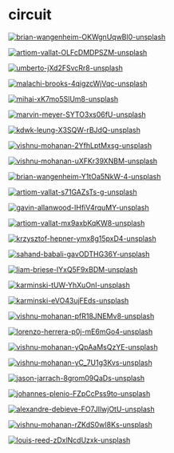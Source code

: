 # circuit

<a href="brian-wangenheim-OKWgnUqwBl0-unsplash.jpg"><img alt="brian-wangenheim-OKWgnUqwBl0-unsplash" src="brian-wangenheim-OKWgnUqwBl0-unsplash.jpg"></a>

<a href="artiom-vallat-OLFcDMDPSZM-unsplash.jpg"><img alt="artiom-vallat-OLFcDMDPSZM-unsplash" src="artiom-vallat-OLFcDMDPSZM-unsplash.jpg"></a>

<a href="umberto-jXd2FSvcRr8-unsplash.jpg"><img alt="umberto-jXd2FSvcRr8-unsplash" src="umberto-jXd2FSvcRr8-unsplash.jpg"></a>

<a href="malachi-brooks-4qigzcWjVqc-unsplash.jpg"><img alt="malachi-brooks-4qigzcWjVqc-unsplash" src="malachi-brooks-4qigzcWjVqc-unsplash.jpg"></a>

<a href="mihai-xK7mo5SlUm8-unsplash.jpg"><img alt="mihai-xK7mo5SlUm8-unsplash" src="mihai-xK7mo5SlUm8-unsplash.jpg"></a>

<a href="marvin-meyer-SYTO3xs06fU-unsplash.jpg"><img alt="marvin-meyer-SYTO3xs06fU-unsplash" src="marvin-meyer-SYTO3xs06fU-unsplash.jpg"></a>

<a href="kdwk-leung-X3SQW-rBJdQ-unsplash.jpg"><img alt="kdwk-leung-X3SQW-rBJdQ-unsplash" src="kdwk-leung-X3SQW-rBJdQ-unsplash.jpg"></a>

<a href="vishnu-mohanan-2YfhLptMxsg-unsplash.jpg"><img alt="vishnu-mohanan-2YfhLptMxsg-unsplash" src="vishnu-mohanan-2YfhLptMxsg-unsplash.jpg"></a>

<a href="vishnu-mohanan-uXFKr39XNBM-unsplash.jpg"><img alt="vishnu-mohanan-uXFKr39XNBM-unsplash" src="vishnu-mohanan-uXFKr39XNBM-unsplash.jpg"></a>

<a href="brian-wangenheim-Y1tOa5NkW-4-unsplash.jpg"><img alt="brian-wangenheim-Y1tOa5NkW-4-unsplash" src="brian-wangenheim-Y1tOa5NkW-4-unsplash.jpg"></a>

<a href="artiom-vallat-s71GAZsTs-g-unsplash.jpg"><img alt="artiom-vallat-s71GAZsTs-g-unsplash" src="artiom-vallat-s71GAZsTs-g-unsplash.jpg"></a>

<a href="gavin-allanwood-IHfiV4rquMY-unsplash.jpg"><img alt="gavin-allanwood-IHfiV4rquMY-unsplash" src="gavin-allanwood-IHfiV4rquMY-unsplash.jpg"></a>

<a href="artiom-vallat-mx9axbKqKW8-unsplash.jpg"><img alt="artiom-vallat-mx9axbKqKW8-unsplash" src="artiom-vallat-mx9axbKqKW8-unsplash.jpg"></a>

<a href="krzysztof-hepner-ymx8g15pxD4-unsplash.jpg"><img alt="krzysztof-hepner-ymx8g15pxD4-unsplash" src="krzysztof-hepner-ymx8g15pxD4-unsplash.jpg"></a>

<a href="sahand-babali-gavODTHG36Y-unsplash.jpg"><img alt="sahand-babali-gavODTHG36Y-unsplash" src="sahand-babali-gavODTHG36Y-unsplash.jpg"></a>

<a href="liam-briese-lYxQ5F9xBDM-unsplash.jpg"><img alt="liam-briese-lYxQ5F9xBDM-unsplash" src="liam-briese-lYxQ5F9xBDM-unsplash.jpg"></a>

<a href="karminski-tUW-YhXuOnI-unsplash.jpg"><img alt="karminski-tUW-YhXuOnI-unsplash" src="karminski-tUW-YhXuOnI-unsplash.jpg"></a>

<a href="karminski-eVO43ujFEds-unsplash.jpg"><img alt="karminski-eVO43ujFEds-unsplash" src="karminski-eVO43ujFEds-unsplash.jpg"></a>

<a href="vishnu-mohanan-pfR18JNEMv8-unsplash.jpg"><img alt="vishnu-mohanan-pfR18JNEMv8-unsplash" src="vishnu-mohanan-pfR18JNEMv8-unsplash.jpg"></a>

<a href="lorenzo-herrera-p0j-mE6mGo4-unsplash.jpg"><img alt="lorenzo-herrera-p0j-mE6mGo4-unsplash" src="lorenzo-herrera-p0j-mE6mGo4-unsplash.jpg"></a>

<a href="vishnu-mohanan-yQpAaMsQzYE-unsplash.jpg"><img alt="vishnu-mohanan-yQpAaMsQzYE-unsplash" src="vishnu-mohanan-yQpAaMsQzYE-unsplash.jpg"></a>

<a href="vishnu-mohanan-yC_7U1g3Kvs-unsplash.jpg"><img alt="vishnu-mohanan-yC_7U1g3Kvs-unsplash" src="vishnu-mohanan-yC_7U1g3Kvs-unsplash.jpg"></a>

<a href="jason-jarrach-8grom09QaDs-unsplash.jpg"><img alt="jason-jarrach-8grom09QaDs-unsplash" src="jason-jarrach-8grom09QaDs-unsplash.jpg"></a>

<a href="johannes-plenio-FZpCcPss9to-unsplash.jpg"><img alt="johannes-plenio-FZpCcPss9to-unsplash" src="johannes-plenio-FZpCcPss9to-unsplash.jpg"></a>

<a href="alexandre-debieve-FO7JIlwjOtU-unsplash.jpg"><img alt="alexandre-debieve-FO7JIlwjOtU-unsplash" src="alexandre-debieve-FO7JIlwjOtU-unsplash.jpg"></a>

<a href="vishnu-mohanan-rZKdS0wI8Ks-unsplash.jpg"><img alt="vishnu-mohanan-rZKdS0wI8Ks-unsplash" src="vishnu-mohanan-rZKdS0wI8Ks-unsplash.jpg"></a>

<a href="louis-reed-zDxlNcdUzxk-unsplash.jpg"><img alt="louis-reed-zDxlNcdUzxk-unsplash" src="louis-reed-zDxlNcdUzxk-unsplash.jpg"></a>

